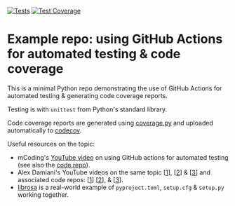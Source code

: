 [![Tests](https://github.com/alexmalins/actionsci/actions/workflows/tests.yml/badge.svg)](https://github.com/alexmalins/actionsci/actions/workflows/tests.yml)
[![Test Coverage](https://codecov.io/gh/alexmalins/actionsci/branch/master/graph/badge.svg)](https://codecov.io/gh/alexmalins/actionsci/)


# Example repo: using GitHub Actions for automated testing & code coverage

This is a minimal Python repo demonstrating the use of GitHub Actions for
automated testing & generating code coverage reports.

Testing is with `unittest` from Python's standard library.

Code coverage reports are generated using
[coverage.py](https://github.com/nedbat/coveragepy) and uploaded automatically
to [codecov](https://about.codecov.io/).

Useful resources on the topic:

- mCoding's [YouTube video](https://www.youtube.com/watch?v=DhUpxWjOhME) on
using GitHub actions for automated testing (see also the
[code repo](https://github.com/mCodingLLC/SlapThatLikeButton-TestingStarterProject)).
- Alex Damiani's YouTube videos on the same topic
[[1](https://www.youtube.com/watch?v=oi94qEvi9Qo)],
[[2](https://www.youtube.com/watch?v=rY-igT2N8zU)] &
[[3](https://www.youtube.com/watch?v=OOZtW3iF0is)] and associated code repos:
[[1](https://github.com/alexanderdamiani/test_repo_pylinter_v1)]
[[2](https://github.com/alexanderdamiani/test_repo_pylinter_v2)], &
[[3](https://github.com/alexanderdamiani/pytester_test_repo)].
- [librosa](https://github.com/librosa/librosa) is a real-world example of
`pyproject.toml`, `setup.cfg` & `setup.py` working together.
